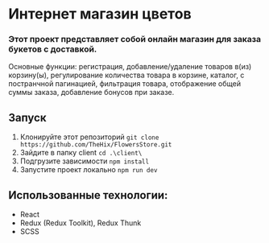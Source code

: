 # Интернет магазин цветов
### Этот проект представляет собой онлайн магазин для заказа букетов с доставкой. 
Основные функции: регистрация, добавление/удаление товаров в(из) корзину(ы), регулирование количества товара в корзине, каталог, с постранчной пагинацией, фильтрация товара, отображение общей суммы заказа, добавление бонусов при заказе. 

## Запуск

1. Клонируйте этот репозиторий
``
git clone https://github.com/TheHix/FlowersStore.git
``
2. Зайдите в папку client
``
cd .\client\
``
4. Подгрузите зависимости 
``
npm install
``
4. Запустите проект локально
``
npm run dev
``
## Использованные технологии:
- React
- Redux (Redux Toolkit), Redux Thunk
- SCSS
